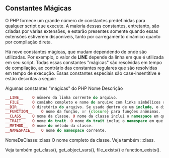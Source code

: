 ## Constantes Mágicas

O PHP fornece um grande número de constantes predefinidas para qualquer script que execute. A maioria dessas constantes, entretanto, são criadas por várias extensões, e estarão presentes somente quando essas extensões estiverem disponíveis, tanto por carregamento dinâmico quanto por compilação direta.

Há nove constantes mágicas, que mudam dependendo de onde são utilizadas. Por exemplo, o valor de __LINE__ depende da linha em que é utilizada em seu script. Todas essas constantes "mágicas" são resolvidas em tempo de compilação, ao contrário das constantes regulares que são resolvidas em tempo de execução. Essas constantes especiais são case-insentitive e estão descritas a seguir:

Algumas constantes "mágicas" do PHP Nome 	Descrição
```php
__LINE__ 	O número da linha corrente do arquivo.
__FILE__ 	O caminho completo e nome do arquivo com links simbólicos resolvidos. Se utilizado dentro de um include, o nome do arquivo incluído será retornado.
__DIR__ 	O diretório do arquivo. Se usado dentro de um include, o diretório do arquivo incluído é retornado. É equivalente a dirname(__FILE__). O nome do diretório não possui barra no final, a não ser que seja o diretório raiz.
__FUNCTION__ 	O nome da função, or {closure} para funções anônimas.
__CLASS__ 	O nome da classe. O nome da classe inclui o namespace em que foi declarado (por exemplo, Foo\Bar). Note que a partir do PHP 5.4, __CLASS__ também funcionará em traits. Quando utilizada em um método trait, __CLASS__ é o nome da classe que está utilizando a trait.
__TRAIT__ 	O nome do trait. O nome do trait inclui o namespace em que foi declarado (por exemplo, Foo\Bar).
__METHOD__ 	O nome do método da classe.
__NAMESPACE__ 	O nome do namespace corrente.
```
NomeDaClasse::class 	O nome completo da classe. Veja também ::class.

Veja também get_class(), get_object_vars(), file_exists() e function_exists(). 
